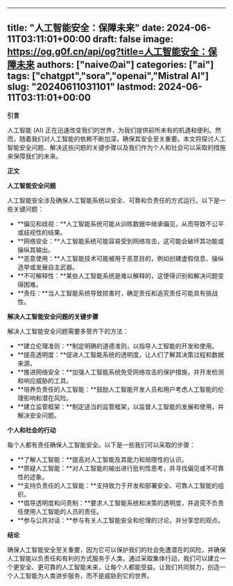 
---
title: "人工智能安全：保障未来"
date: 2024-06-11T03:11:01+00:00
draft: false
image: https://og.g0f.cn/api/og?title=人工智能安全：保障未来
authors: ["naiveのai"]
categories: ["ai"]
tags: ["chatgpt","sora","openai","Mistral AI"]
slug: "20240611031101"
lastmod: 2024-06-11T03:11:01+00:00
---
**引言**

人工智能 (AI) 正在迅速改变我们的世界，为我们提供前所未有的机遇和便利。然而，随着我们对人工智能的依赖不断加深，确保其安全至关重要。本文将探讨人工智能安全问题、解决这些问题的关键步骤以及我们作为个人和社会可以采取的措施来保障我们的未来。

**正文**

**人工智能安全问题**

人工智能安全涉及确保人工智能系统以安全、可靠和负责任的方式运行。以下是一些关键问题：

- **偏见和歧视：**人工智能系统可能从训练数据中继承偏见，从而导致不公平或歧视性的结果。
- **网络安全：**人工智能系统可能容易受到网络攻击，这可能会破坏其功能或操纵其输出。
- **恶意使用：**人工智能技术可能被用于恶意目的，例如创建虚假信息、操纵选举或发展自主武器。
- **不可解释性：**某些人工智能系统是难以解释的，这使得识别和解决问题变得困难。
- **责任：**当人工智能系统导致损害时，确定责任和追究责任可能具有挑战性。

**解决人工智能安全问题的关键步骤**

解决人工智能安全问题需要多管齐下的方法：

- **建立伦理准则：**制定明确的道德准则，以指导人工智能的开发和使用。
- **提高透明度：**促进人工智能系统的透明度，让人们了解其决策过程和数据来源。
- **推进网络安全：**加强人工智能系统免受网络攻击的保护措施，并开发检测和响应威胁的工具。
- **培养负责任的人工智能：**鼓励人工智能开发人员和用户考虑人工智能的伦理影响和潜在风险。
- **建立监管框架：**制定适当的监管框架，以监督人工智能的发展和使用，并解决安全问题。

**个人和社会的行动**

每个人都有责任确保人工智能安全。以下是一些我们可以采取的步骤：

- **了解人工智能：**提高对人工智能及其能力和局限性的认识。
- **质疑人工智能：**对人工智能的输出进行批判性思考，并寻找偏见或不可靠性的迹象。
- **支持负责任的人工智能：**支持致力于开发和部署安全、可靠人工智能的组织。
- **倡导透明度和问责制：**要求人工智能系统和决策的透明度，并追究不负责任使用人工智能的人员的责任。
- **参与公共对话：**参与有关人工智能安全和伦理的讨论，并分享您的观点。

**结论**

确保人工智能安全至关重要，因为它可以保护我们的社会免遭潜在的风险，并确保人工智能以负责任和有利的方式服务于人类。通过采取集体行动，我们可以建立一个更安全、更可靠的人工智能未来，让每个人都能受益。让我们共同努力，创造一个人工智能为人类进步服务，而不是威胁到它的世界。